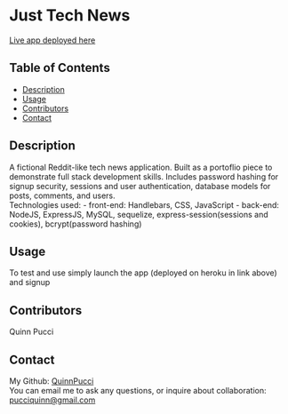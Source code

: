 # Just Tech News

[Live app deployed here](https://morning-gorge-74729.herokuapp.com/)
  
  ## Table of Contents
  - [Description](#description)
  - [Usage](#usage)
  - [Contributors](#contributors)
  - [Contact](#contact)
  
  ## Description
  A fictional Reddit-like tech news application. Built as a portoflio piece to demonstrate full stack development skills. Includes password hashing for signup security, sessions and user authentication, database models for posts, comments, and users.
    </br>
  Technologies used: 
    - front-end: Handlebars, CSS, JavaScript
    - back-end: NodeJS, ExpressJS, MySQL, sequelize, express-session(sessions and cookies), bcrypt(password hashing)
  
  ## Usage
  To test and use simply launch the app (deployed on heroku in link above) and signup

  ## Contributors
  Quinn Pucci
  
  ## Contact
  My Github: [QuinnPucci](https://github.com/QuinnPucci)
  </br>
  You can email me to ask any questions, or inquire about collaboration: pucciquinn@gmail.com

